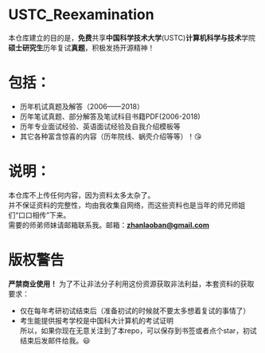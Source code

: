 

# USTC_Reexamination

本仓库建立的目的是，**免费**共享**中国科学技术大学**(USTC)**计算机科学与技术**学院**硕士研究生**历年复试**真题**，积极发扬开源精神！

# 包括：
- 历年机试真题及解答（2006——2018）
- 历年笔试真题、部分解答及笔试科目书籍PDF(2006-2018)
- 历年专业面试经验、英语面试经验及自我介绍模板等
- 其它各种富含惊喜的内容（历年院线、蜗壳介绍等等）！😘

# 说明：
本仓库不上传任何内容，因为资料太多太杂了。  
并不保证资料的完整性，均由我收集自网络，而这些资料也是当年的师兄师姐们“口口相传”下来。  
需要的师弟师妹请邮箱联系我。邮箱：**zhanlaoban@gmail.com**

# 版权警告
**严禁商业使用！**
为了不让非法分子利用这份资源获取非法利益，本套资料的获取要求：
- 仅在每年考研初试结束后（准备初试的时候就不要太多想着复试的事情了）
- 考生能提供报考学校是中国科大计算机的考试证明  
所以，如果你现在无意关注到了本repo，可以保存到书签或者点个star，初试结束后发邮件给我。😃
